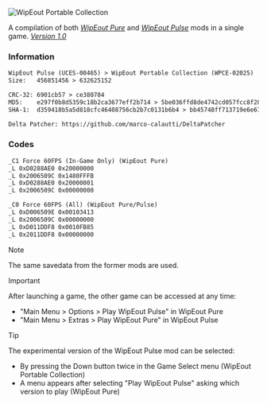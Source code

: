 ![WipEout Portable Collection](https://github.com/user-attachments/assets/6e81bf0d-e281-4d95-b885-56ca7587d56f)

A compilation of both [*WipEout Pure*](https://github.com/NR74W/WipEout-Mods/tree/master/WipEout%20Pure) and [*WipEout Pulse*](https://github.com/NR74W/WipEout-Mods/tree/master/WipEout%20Pulse) mods in a single game. [*Version 1.0*](https://mega.nz/folder/lMRVELoR#01a4KaUDbCycjlrDgq5UdQ/folder/kZg0RRgR)

### Information
```diff
WipEout Pulse (UCES-00465) > WipEout Portable Collection (WPCE-02025)
Size:   456851456 > 632625152

CRC-32: 6901cb57 > ce380704
MD5:    e297f0b8d5359c18b2ca3677eff2b714 > 5be036ffd8de4742cd057fcc8f2858af
SHA-1:  d359418b5a5d818cfc46408756cb2b7c0131b6b4 > bb45748ff713719e6e6712014a428230f8688cf2

Delta Patcher: https://github.com/marco-calautti/DeltaPatcher
```

### Codes
```diff
_C1 Force 60FPS (In-Game Only) (WipEout Pure)
_L 0xD0288AE0 0x20000000
_L 0x2006509C 0x1480FFFB
_L 0xD0288AE0 0x20000001
_L 0x2006509C 0x00000000

_C0 Force 60FPS (All) (WipEout Pure/Pulse)
_L 0xD006509E 0x00103413
_L 0x2006509C 0x00000000
_L 0xD011DDF8 0x0010FB85
_L 0x2011DDF8 0x00000000
```

> [!NOTE]
> The same savedata from the former mods are used.

> [!IMPORTANT]
> After launching a game, the other game can be accessed at any time:
> - "Main Menu > Options > Play WipEout Pulse" in WipEout Pure
> - "Main Menu > Extras > Play WipEout Pure" in WipEout Pulse

> [!TIP]
> The experimental version of the WipEout Pulse mod can be selected:
> - By pressing the Down button twice in the Game Select menu (WipEout Portable Collection)
> - A menu appears after selecting "Play WipEout Pulse" asking which version to play (WipEout Pure)
